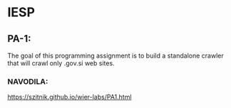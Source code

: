 # IESP

## PA-1:
The goal of this programming assignment is to build a standalone crawler that will crawl only .gov.si web sites. 

### NAVODILA:
https://szitnik.github.io/wier-labs/PA1.html
